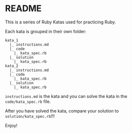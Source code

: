 # README

This is a series of Ruby Katas used for practicing Ruby.

Each kata is grouped in their own folder:

```
kata_1
  |_ instructions.md
  |_ code
    |_ kata_spec.rb
  |_ solution
    |_ kata_spec.rb
kata_2
  |_ instructions.md
  |_ code
    |_ kata_spec.rb
  |_ solution
    |_ kata_spec.rb
```

`instructions.md` is the kata and you can solve the kata in the `code/kata_spec.rb` file.

After you have solved the kata, compare your solution to `solution/kata_spec.rb`!!!

Enjoy!
